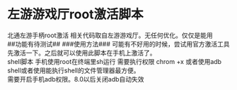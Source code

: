 # 左游游戏厅root激活脚本
  北通左游手柄root激活 相关代码取自左游游戏厅。无任何优化。仅仅是能用  
##功能有待测试##
###使用方法###
  可能有不好用的时候，尝试用官方激活工具先激活一下。之后就可以使用此脚本在手机上激活了。  
  shell脚本 手机使用root在终端里sh运行 需要执行权限 chrom +x 或者使用adb shell或者使用能执行shell的文件管理器最方便。  
  需要开启手机adb权限。8.0以后关闭adb自动失效
 
